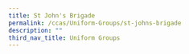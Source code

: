 ```yaml
---
title: St John's Brigade
permalink: /ccas/Uniform-Groups/st-johns-brigade
description: ""
third_nav_title: Uniform Groups
---
```

